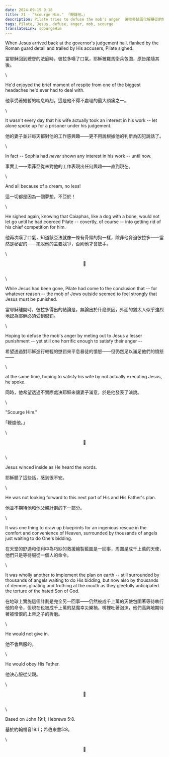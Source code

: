 ```yaml
---
date: 2024-09-15 9:18
title: 21 - "Scourge Him."  ｢鞭爈他。｣
description: Pilate tries to defuse the mob's anger  彼拉多試圖化解暴徒的憤怒
tags: Pilate, Jesus, defuse, anger, mob, scourge
translateLink: scourgeHim
---
```


When Jesus arrived back at the governor's judgement hall, flanked by the Roman guard detail and trailed by His accusers, Pilate sighed. 

當耶穌回到總督的法庭時，彼拉多嘆了口氣，耶穌被羅馬衛兵包圍，原告尾隨其後。

\

He'd enjoyed the brief moment of respite from one of the biggest headaches he'd ever had to deal with. 

他享受著短暫的喘息時刻，這是他不得不處理的最大頭痛之一。

\

It wasn't every day that his wife actually took an interest in his work -- let alone spoke up for a prisoner under his judgement. 

他的妻子並非每天都對他的工作感興趣——更不用說根據他的判斷為囚犯說話了。

\

In fact -- Sophia had *never* shown any interest in his work -- until now. 

事實上——索菲亞從未對他的工作表現出任何興趣——直到現在。

\

And all because of a dream, no less!

這一切都是因為一個夢想，不亞於！

\

He sighed again, knowing that Caiaphas, like a dog with a bone, would not let go until he had coerced Pilate -- covertly, of course -- into getting rid of his chief competition for him. 

他再次嘆了口氣，知道該亞法就像一條有骨頭的狗一樣，除非他脅迫彼拉多——當然是秘密的——擺脫他的主要競爭，否則他才會放手。

\

<center>💠</center>

\
\

While Jesus had been gone, Pilate had come to the conclusion that -- for whatever reason -- the mob of Jews outside seemed to feel strongly that Jesus must be punished. 

當耶穌離開時，彼拉多得出的結論是，無論出於什麼原因，外面的猶太人似乎強烈地認為耶穌必須受到懲罰。

\

Hoping to defuse the mob's anger by meting out to Jesus a lesser punishment -- yet still one horrific enough to satisfy their anger --

希望透過對耶穌進行較輕的懲罰來平息暴徒的憤怒——但仍然足以滿足他們的憤怒——

\

at the same time, hoping to satisfy his wife by not actually executing Jesus, he spoke.

同時，他希望透過不實際處決耶穌來讓妻子滿意，於是他發表了演說。

\

"Scourge Him."

｢鞭爈他。｣

\

<center>💠</center>

\
\

Jesus winced inside as He heard the words. 

耶穌聽了這些話，感到很不安。

\

He was not looking forward to this next part of His and His Father's plan. 

他並不期待他和他父親計劃的下一部分。

\

It was one thing to draw up blueprints for an ingenious rescue in the comfort and convenience of Heaven, surrounded by thousands of angels just waiting to do One's bidding. 

在天堂的舒適和便利中為巧妙的救援繪製藍圖是一回事，周圍是成千上萬的天使，他們只是等待服從一個人的命令。

\

It was wholly another to implement the plan on earth -- still surrounded by thousands of angels waiting to do His bidding, but now also by thousands of demons gloating and frothing at the mouth as they gleefully anticipated the torture of the hated Son of God.

在地球上實施這個計劃是完全另一回事——仍然被成千上萬的天使包圍著等待執行他的命令，但現在也被成千上萬的惡魔幸災樂禍，嘴裡吐著泡沫，他們高興地期待著被憎恨的上帝之子的折磨。

\

He would not give in. 

他不會屈服的。

\

He would obey His Father. 

他決心服從父親。

\

<center>💠</center>

\
\

Based on John 19:1; Hebrews 5:8.

基於約翰福音19:1；希伯來書5:8。

\

<center>💠</center>